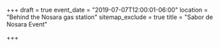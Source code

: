 +++
draft = true
event_date = "2019-07-07T12:00:01-06:00"
location = "Behind the Nosara gas station"
sitemap_exclude = true
title = "Sabor de Nosara Event"

+++

